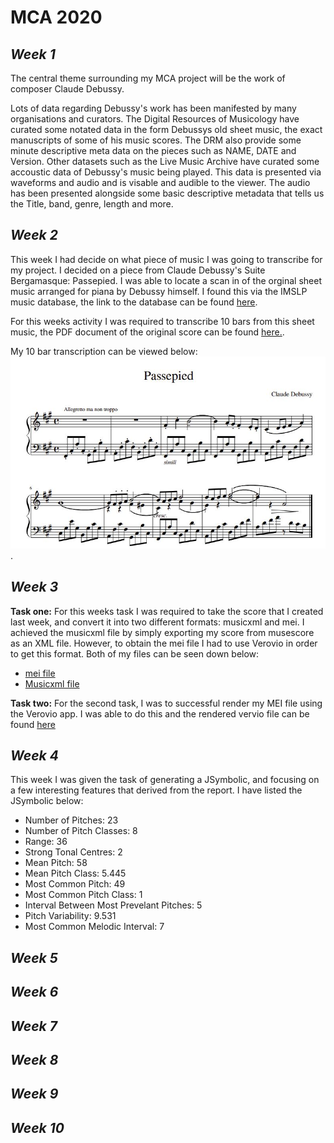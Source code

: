 # __MCA 2020__
 ## _Week 1_ 
The central theme surrounding my MCA project will be the work of composer Claude Debussy.


Lots of data regarding Debussy's work has been manifested by many organisations and curators. The Digital Resources of Musicology have curated some notated data in the form Debussys old sheet music, the exact manuscripts of some of his music scores. The DRM also provide some minute descriptive meta data on the pieces such as NAME, DATE and Version. 
Other datasets such as the Live Music Archive have curated some accoustic data of Debussy's music being played. This data is presented via waveforms and audio and is visable and audible to the viewer. The audio has been presented alongside some basic descriptive metadata that tells us the Title, band, genre, length and more. 

## _Week 2_ 
This week I had decide on what piece of music I was going to transcribe for my project. I decided on a piece from Claude Debussy's Suite Bergamasque: Passepied. I was able to locate a scan in of the orginal sheet music arranged for piana by Debussy himself. I found this via the IMSLP music database, the link to the database can be found [here](https://imslp.org/wiki/Category:Debussy,_Claude).

For this weeks activity I was required to transcribe 10 bars from this sheet music, the PDF document of the original score can be found [here.](https://github.com/angusbarbour/MCA-2020/blob/master/suite_bergamasque.pdf).

My 10 bar transcription can be viewed below:
![transcirption](https://github.com/angusbarbour/MCA-2020/blob/master/images/Passepied_image.JPG).

## _Week 3_
__Task one:__
For this weeks task I was required to take the score that I created last week, and convert it into two different formats: musicxml and mei. I achieved the musicxml file by simply exporting my score from musescore as an XML file. However, to obtain the mei file I had to use Verovio in order to get this format. Both of my files can be seen down below:

* [mei file](https://github.com/angusbarbour/MCA-2020/blob/master/data/Passepied_redo.mei)
* [Musicxml file](https://github.com/angusbarbour/MCA-2020/blob/master/data/Passepied.musicxml)

__Task two:__ For the second task, I was to successful render my MEI file using the Verovio app. I was able to do this and the rendered vervio file can be found [here](https://angusbarbour.github.io/MCA-2020/verovio.html)


## _Week 4_
This week I was given the task of generating a JSymbolic, and focusing on a few interesting features that derived from the report. I have listed the JSymbolic below:
* Number of Pitches: 23
* Number of Pitch Classes: 8
* Range: 36
* Strong Tonal Centres: 2
* Mean Pitch: 58
* Mean Pitch Class: 5.445
* Most Common Pitch: 49
* Most Common Pitch Class: 1
* Interval Between Most Prevelant Pitches: 5
* Pitch Variability: 9.531
* Most Common Melodic Interval: 7

## _Week 5_

## _Week 6_

## _Week 7_

## _Week 8_

## _Week 9_

## _Week 10_ 



